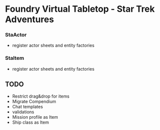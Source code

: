 # Foundry Virtual Tabletop - Star Trek Adventures

### StaActor
* register actor sheets and entity factories

### StaItem
* register actor sheets and entity factories


## TODO
* Restrict drag&drop for items
* Migrate Compendium
* Chat templates
* validations
* Mission profile as Item
* Ship class as Item
